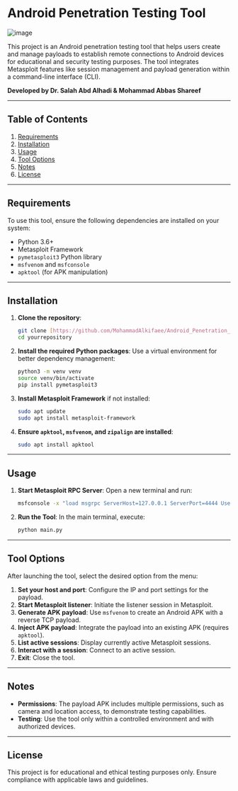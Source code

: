 # Android Penetration Testing Tool
![image](https://github.com/user-attachments/assets/7af00cd9-7f1f-4581-ac55-2d1ee4971afa)

This project is an Android penetration testing tool that helps users create and manage payloads to establish remote connections to Android devices for educational and security testing purposes. The tool integrates Metasploit features like session management and payload generation within a command-line interface (CLI).

**Developed by Dr. Salah Abd Alhadi & Mohammad Abbas Shareef**

---

## Table of Contents
1. [Requirements](#requirements)
2. [Installation](#installation)
3. [Usage](#usage)
4. [Tool Options](#tool-options)
5. [Notes](#notes)
6. [License](#license)

---

## Requirements

To use this tool, ensure the following dependencies are installed on your system:

- Python 3.6+
- Metasploit Framework
- `pymetasploit3` Python library
- `msfvenom` and `msfconsole`
- `apktool` (for APK manipulation)

---

## Installation

1. **Clone the repository**:
   ```bash
   git clone [https://github.com/MohammadAlkifaee/Android_Penetration_Tool.git]
   cd yourrepository
   ```

2. **Install the required Python packages**:
   Use a virtual environment for better dependency management:
   ```bash
   python3 -m venv venv
   source venv/bin/activate
   pip install pymetasploit3
   ```

3. **Install Metasploit Framework** if not installed:
   ```bash
   sudo apt update
   sudo apt install metasploit-framework
   ```

4. **Ensure `apktool`, `msfvenom`, and `zipalign` are installed**:
   ```bash
   sudo apt install apktool
   ```

---

## Usage

1. **Start Metasploit RPC Server**:
   Open a new terminal and run:
   ```bash
   msfconsole -x "load msgrpc ServerHost=127.0.0.1 ServerPort=4444 User=msf Pass=12345678"
   ```

2. **Run the Tool**:
   In the main terminal, execute:
   ```bash
   python main.py
   ```

---

## Tool Options

After launching the tool, select the desired option from the menu:

1. **Set your host and port**: Configure the IP and port settings for the payload.
2. **Start Metasploit listener**: Initiate the listener session in Metasploit.
3. **Generate APK payload**: Use `msfvenom` to create an Android APK with a reverse TCP payload.
4. **Inject APK payload**: Integrate the payload into an existing APK (requires `apktool`).
5. **List active sessions**: Display currently active Metasploit sessions.
6. **Interact with a session**: Connect to an active session.
7. **Exit**: Close the tool.

---

## Notes

- **Permissions**: The payload APK includes multiple permissions, such as camera and location access, to demonstrate testing capabilities.
- **Testing**: Use the tool only within a controlled environment and with authorized devices.
  
---

## License

This project is for educational and ethical testing purposes only. Ensure compliance with applicable laws and guidelines.
